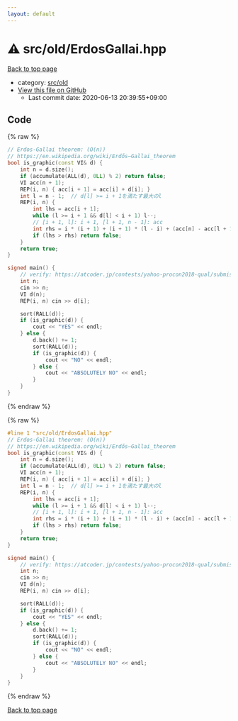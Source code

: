 ```yaml
---
layout: default
---
```


<!-- mathjax config similar to math.stackexchange -->
<script type="text/javascript" async
  src="https://cdnjs.cloudflare.com/ajax/libs/mathjax/2.7.5/MathJax.js?config=TeX-MML-AM_CHTML">
</script>
<script type="text/x-mathjax-config">
  MathJax.Hub.Config({
    TeX: { equationNumbers: { autoNumber: "AMS" }},
    tex2jax: {
      inlineMath: [ ['$','$'] ],
      processEscapes: true
    },
    "HTML-CSS": { matchFontHeight: false },
    displayAlign: "left",
    displayIndent: "2em"
  });
</script>

<script type="text/javascript" src="https://cdnjs.cloudflare.com/ajax/libs/jquery/3.4.1/jquery.min.js"></script>
<script src="https://cdn.jsdelivr.net/npm/jquery-balloon-js@1.1.2/jquery.balloon.min.js" integrity="sha256-ZEYs9VrgAeNuPvs15E39OsyOJaIkXEEt10fzxJ20+2I=" crossorigin="anonymous"></script>
<script type="text/javascript" src="../../../assets/js/copy-button.js"></script>
<link rel="stylesheet" href="../../../assets/css/copy-button.css" />


# :warning: src/old/ErdosGallai.hpp

<a href="../../../index.html">Back to top page</a>

* category: <a href="../../../index.html#ed8431f95262b19a48e972d3753d06d7">src/old</a>
* <a href="{{ site.github.repository_url }}/blob/master/src/old/ErdosGallai.hpp">View this file on GitHub</a>
    - Last commit date: 2020-06-13 20:39:55+09:00




## Code

<a id="unbundled"></a>
{% raw %}
```cpp
// Erdos-Gallai theorem: (O(n))
// https://en.wikipedia.org/wiki/Erdős–Gallai_theorem
bool is_graphic(const VI& d) {
    int n = d.size();
    if (accumulate(ALL(d), 0LL) % 2) return false;
    VI acc(n + 1);
    REP(i, n) { acc[i + 1] = acc[i] + d[i]; }
    int l = n - 1;  // d[l] >= i + 1を満たす最大のl
    REP(i, n) {
        int lhs = acc[i + 1];
        while (l >= i + 1 && d[l] < i + 1) l--;
        // [i + 1, l]: i + 1, [l + 1, n - 1]: acc
        int rhs = i * (i + 1) + (i + 1) * (l - i) + (acc[n] - acc[l + 1]);
        if (lhs > rhs) return false;
    }
    return true;
}

signed main() {
    // verify: https://atcoder.jp/contests/yahoo-procon2018-qual/submissions/3925879
    int n;
    cin >> n;
    VI d(n);
    REP(i, n) cin >> d[i];

    sort(RALL(d));
    if (is_graphic(d)) {
        cout << "YES" << endl;
    } else {
        d.back() += 1;
        sort(RALL(d));
        if (is_graphic(d)) {
            cout << "NO" << endl;
        } else {
            cout << "ABSOLUTELY NO" << endl;
        }
    }
}

```
{% endraw %}

<a id="bundled"></a>
{% raw %}
```cpp
#line 1 "src/old/ErdosGallai.hpp"
// Erdos-Gallai theorem: (O(n))
// https://en.wikipedia.org/wiki/Erdős–Gallai_theorem
bool is_graphic(const VI& d) {
    int n = d.size();
    if (accumulate(ALL(d), 0LL) % 2) return false;
    VI acc(n + 1);
    REP(i, n) { acc[i + 1] = acc[i] + d[i]; }
    int l = n - 1;  // d[l] >= i + 1を満たす最大のl
    REP(i, n) {
        int lhs = acc[i + 1];
        while (l >= i + 1 && d[l] < i + 1) l--;
        // [i + 1, l]: i + 1, [l + 1, n - 1]: acc
        int rhs = i * (i + 1) + (i + 1) * (l - i) + (acc[n] - acc[l + 1]);
        if (lhs > rhs) return false;
    }
    return true;
}

signed main() {
    // verify: https://atcoder.jp/contests/yahoo-procon2018-qual/submissions/3925879
    int n;
    cin >> n;
    VI d(n);
    REP(i, n) cin >> d[i];

    sort(RALL(d));
    if (is_graphic(d)) {
        cout << "YES" << endl;
    } else {
        d.back() += 1;
        sort(RALL(d));
        if (is_graphic(d)) {
            cout << "NO" << endl;
        } else {
            cout << "ABSOLUTELY NO" << endl;
        }
    }
}

```
{% endraw %}

<a href="../../../index.html">Back to top page</a>

